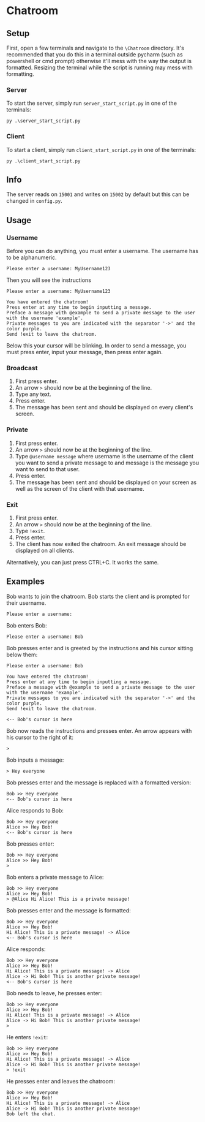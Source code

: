 # Chatroom

## Setup

First, open a few terminals and navigate to the `\Chatroom` directory.
It's recommended that you do this in a terminal outside pycharm (such as powershell or cmd prompt) otherwise it'll mess with the way the output is formatted.
Resizing the terminal while the script is running may mess with formatting.

### Server

To start the server, simply run `server_start_script.py` in one of the terminals:

```commandline
py .\server_start_script.py
```

### Client

To start a client, simply run `client_start_script.py` in one of the terminals:

```commandline
py .\client_start_script.py
```

## Info

The server reads on `15001` and writes on `15002` by default but this can be changed in `config.py`.

## Usage

### Username

Before you can do anything, you must enter a username. The username has to be alphanumeric.

```
Please enter a username: MyUsername123
```

Then you will see the instructions

```
Please enter a username: MyUsername123

You have entered the chatroom!
Press enter at any time to begin inputting a message.
Preface a message with @example to send a private message to the user with the username 'example'.
Private messages to you are indicated with the separator '->' and the color purple.
Send !exit to leave the chatroom.
```

Below this your cursor will be blinking. In order to send a message, you must press enter, input your message, then press enter again.

### Broadcast

1. First press enter.
2. An arrow `>` should now be at the beginning of the line.
3. Type any text.
4. Press enter.
5. The message has been sent and should be displayed on every client's screen.

### Private

1. First press enter.
2. An arrow `>` should now be at the beginning of the line.
3. Type `@username message` where username is the username of the client you want to send a private message to and message is the message you want to send to that user.
4. Press enter.
5. The message has been sent and should be displayed on your screen as well as the screen of the client with that username.

### Exit

1. First press enter.
2. An arrow `>` should now be at the beginning of the line.
3. Type `!exit`.
4. Press enter.
5. The client has now exited the chatroom. An exit message should be displayed on all clients.

Alternatively, you can just press CTRL+C. It works the same.

## Examples

Bob wants to join the chatroom. Bob starts the client and is prompted for their username.

```
Please enter a username: 
```

Bob enters Bob:

```
Please enter a username: Bob
```

Bob presses enter and is greeted by the instructions and his cursor sitting below them:

```
Please enter a username: Bob

You have entered the chatroom!
Press enter at any time to begin inputting a message.
Preface a message with @example to send a private message to the user with the username 'example'.
Private messages to you are indicated with the separator '->' and the color purple.
Send !exit to leave the chatroom.

<-- Bob's cursor is here
```

Bob now reads the instructions and presses enter. An arrow appears with his cursor to the right of it:

```
> 
```

Bob inputs a message:

```
> Hey everyone
```

Bob presses enter and the message is replaced with a formatted version:

```
Bob >> Hey everyone
<-- Bob's cursor is here
```

Alice responds to Bob:

```
Bob >> Hey everyone
Alice >> Hey Bob!
<-- Bob's cursor is here
```

Bob presses enter:

```
Bob >> Hey everyone
Alice >> Hey Bob!
> 
```

Bob enters a private message to Alice:

```
Bob >> Hey everyone
Alice >> Hey Bob!
> @Alice Hi Alice! This is a private message!
```

Bob presses enter and the message is formatted:

```
Bob >> Hey everyone
Alice >> Hey Bob!
Hi Alice! This is a private message! -> Alice
<-- Bob's cursor is here
```

Alice responds:

```
Bob >> Hey everyone
Alice >> Hey Bob!
Hi Alice! This is a private message! -> Alice
Alice -> Hi Bob! This is another private message!
<-- Bob's cursor is here
```

Bob needs to leave, he presses enter:

```
Bob >> Hey everyone
Alice >> Hey Bob!
Hi Alice! This is a private message! -> Alice
Alice -> Hi Bob! This is another private message!
> 
```

He enters `!exit`:

```
Bob >> Hey everyone
Alice >> Hey Bob!
Hi Alice! This is a private message! -> Alice
Alice -> Hi Bob! This is another private message!
> !exit
```

He presses enter and leaves the chatroom:

```
Bob >> Hey everyone
Alice >> Hey Bob!
Hi Alice! This is a private message! -> Alice
Alice -> Hi Bob! This is another private message!
Bob left the chat.
```
